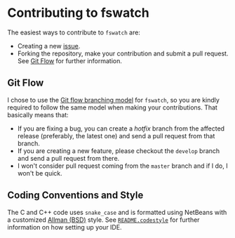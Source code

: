 Contributing to fswatch
=======================

The easiest ways to contribute to `fswatch` are:

  * Creating a new [issue].
  * Forking the repository, make your contribution and submit a pull request.
    See [Git Flow](#git-flow) for further information.

[issue]: https://github.com/emcrisostomo/fswatch/issues/new

Git Flow
--------

I chose to use the [Git flow branching model][flow] for `fswatch`, so you are
kindly required to follow the same model when making your contributions.  That
basically means that:

  * If you are fixing a bug, you can create a *hotfix* branch from the affected
  release (preferably, the latest one) and send a pull request from that branch.
  * If you are creating a new feature, please checkout the `develop` branch and
  send a pull request from there.
  * I won't consider pull request coming from the `master` branch and if I do, I
    won't be quick.

[flow]: http://nvie.com/posts/a-successful-git-branching-model/

Coding Conventions and Style
----------------------------

The C and C++ code uses `snake_case` and is formatted using NetBeans with a
customized [Allman (BSD)][allman] style.  See [`README.codestyle`][codestyle]
for further information on how setting up your IDE.

[codestyle]: README.codestyle
[allman]: https://en.wikipedia.org/wiki/Indent_style#Allman_style
